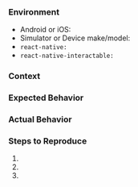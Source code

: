 <!--
*****************************************************************
* WARNING:  If you ignore this template, so too will your issue
*****************************************************************
-->

### Environment

- Android or iOS:
- Simulator or Device make/model:
- `react-native:`
- `react-native-interactable:` <!--- include a commit hash, found in `yarn.lock` --->

### Context
<!--- What are you trying to do? --->

### Expected Behavior
<!--- What should happen? --->

### Actual Behavior
<!--- What actually happened? --->

### Steps to Reproduce
<!--- Include code and error messages --->
1.
2.
3.
